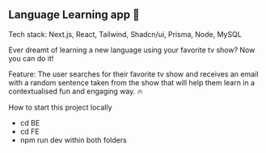## Language Learning app 🚀

Tech stack: Next.js, React, Tailwind, Shadcn/ui, Prisma, Node, MySQL

Ever dreamt of learning a new language using your favorite tv show? Now you can do it!

Feature: The user searches for their favorite tv show and receives an email with a random sentence taken from the show that will help them learn in a contextualised fun and engaging way. 🔥

How to start this project locally

- cd BE
- cd FE
- npm run dev within both folders
